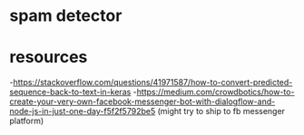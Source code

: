 # spam detector

# resources
-https://stackoverflow.com/questions/41971587/how-to-convert-predicted-sequence-back-to-text-in-keras
-https://medium.com/crowdbotics/how-to-create-your-very-own-facebook-messenger-bot-with-dialogflow-and-node-js-in-just-one-day-f5f2f5792be5 (might try to ship to fb messenger platform)
